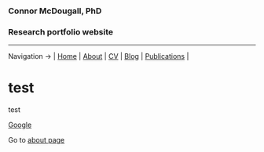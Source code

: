 ### **Connor McDougall, PhD**
### Research portfolio website

___


Navigation -> | [Home](README.md) | [About](about.md) | [CV](cv.md) | [Blog](blog.md) | [Publications](publications.md) |


# test
test


[Google](https://google.com) 

Go to [about page](about.md)
